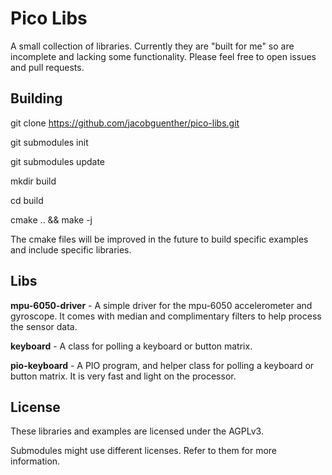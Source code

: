 # Pico Libs

A small collection of libraries. Currently they are "built for me" so are incomplete and lacking some functionality. Please feel free to open issues and pull requests.

## Building

git clone https://github.com/jacobguenther/pico-libs.git

git submodules init

git submodules update


mkdir build

cd build

cmake .. && make -j


The cmake files will be improved in the future to build specific examples and include specific libraries.


## Libs

**mpu-6050-driver** - A simple driver for the mpu-6050 accelerometer and gyroscope. It comes with median and complimentary filters to help process the sensor data.

**keyboard** - A class for polling a keyboard or button matrix.

**pio-keyboard** - A PIO program, and helper class for polling a keyboard or button matrix. It is very fast and light on the processor.

## License

These libraries and examples are licensed under the AGPLv3.

Submodules might use different licenses. Refer to them for more information.
